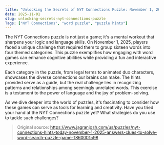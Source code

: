```yaml
---
title: "Unlocking the Secrets of NYT Connections Puzzle: November 1, 2025"
date: 2025-11-01
slug: unlocking-secrets-nyt-connections-puzzle
Tags: ["NYT Connections", "word puzzle", "puzzle hints"]
---
```


The NYT Connections puzzle is not just a game; it's a mental workout that sharpens your logic and language skills. On November 1, 2025, players faced a unique challenge that required them to group sixteen words into four themed categories. This puzzle exemplifies how engaging with word games can enhance cognitive abilities while providing a fun and interactive experience.

Each category in the puzzle, from legal terms to animated duo characters, showcases the diverse connections our brains can make. The hints provided serve as a guide, but the real challenge lies in recognizing patterns and relationships among seemingly unrelated words. This exercise is a testament to the power of language and the joy of problem-solving.

As we dive deeper into the world of puzzles, it's fascinating to consider how these games can serve as tools for learning and creativity. Have you tried your hand at the NYT Connections puzzle yet? What strategies do you use to tackle such challenges?
> Original source: https://www.jagranjosh.com/us/puzzles/nyt-connections-hints-today-november-1-2025-answers-clues-to-solve-word-search-puzzle-game-1860001598